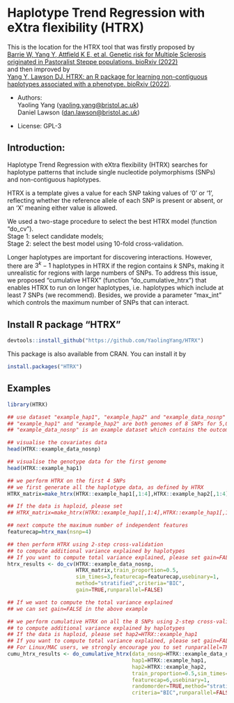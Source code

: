 
<!-- README.md is generated from README.Rmd. Please edit that file -->

# Haplotype Trend Regression with eXtra flexibility (HTRX)

<!-- badges: start -->
<!-- badges: end -->

This is the location for the HTRX tool that was firstly proposed by   
[Barrie W, Yang
Y, Attfield K E, et al. Genetic risk for Multiple Sclerosis originated
in Pastoralist Steppe populations. bioRxiv
(2022)](https://www.biorxiv.org/content/10.1101/2022.09.23.509097v1)   
and then improved by   
[Yang Y, Lawson DJ. HTRX: an R package for learning non-contiguous haplotypes associated with a phenotype. bioRxiv
(2022)](https://www.biorxiv.org/content/10.1101/2022.11.29.518395v1).

-   Authors:  
    Yaoling Yang (<yaoling.yang@bristol.ac.uk>)  
    Daniel Lawson (<dan.lawson@bristol.ac.uk>)

-   License: GPL-3

## Introduction:

Haplotype Trend Regression with eXtra flexibility (HTRX) searches for
haplotype patterns that include single nucleotide polymorphisms (SNPs)
and non-contiguous haplotypes.

HTRX is a template gives a value for each SNP taking values of ‘0’ or
‘1’, reflecting whether the reference allele of each SNP is present or
absent, or an ‘X’ meaning either value is allowed.

We used a two-stage procedure to select the best HTRX model (function
“do_cv”).   
Stage 1: select candidate models;    
Stage 2: select the best model using 10-fold cross-validation.

Longer haplotypes are important for discovering interactions. However,
there are $3^k-1$ haplotypes in HTRX if the region contains $k$ SNPs,
making it unrealistic for regions with large numbers of SNPs. To address
this issue, we proposed “cumulative HTRX” (function
“do_cumulative_htrx”) that enables HTRX to run on longer haplotypes,
i.e. haplotypes which include at least 7 SNPs (we recommend). Besides,
we provide a parameter “max_int” which controls the maximum number of
SNPs that can interact.

## Install R package “HTRX”

``` r
devtools::install_github("https://github.com/YaolingYang/HTRX")
```

This package is also available from CRAN. You can install it by

``` r
install.packages("HTRX")
```

## Examples

``` r
library(HTRX)

## use dataset "example_hap1", "example_hap2" and "example_data_nosnp"
## "example_hap1" and "example_hap2" are both genomes of 8 SNPs for 5,000 individuals (diploid data) 
## "example_data_nosnp" is an example dataset which contains the outcome (binary), sex, age and 18 PCs

## visualise the covariates data
head(HTRX::example_data_nosnp)

## visualise the genotype data for the first genome
head(HTRX::example_hap1)

## we perform HTRX on the first 4 SNPs
## we first generate all the haplotype data, as defined by HTRX
HTRX_matrix=make_htrx(HTRX::example_hap1[,1:4],HTRX::example_hap2[,1:4])

## If the data is haploid, please set
## HTRX_matrix=make_htrx(HTRX::example_hap1[,1:4],HTRX::example_hap1[,1:4])

## next compute the maximum number of independent features
featurecap=htrx_max(nsnp=4)

## then perform HTRX using 2-step cross-validation
## to compute additional variance explained by haplotypes
## If you want to compute total variance explained, please set gain=FALSE
htrx_results <- do_cv(HTRX::example_data_nosnp,
                      HTRX_matrix,train_proportion=0.5,
                      sim_times=3,featurecap=featurecap,usebinary=1,
                      method="stratified",criteria="BIC",
                      gain=TRUE,runparallel=FALSE)

## If we want to compute the total variance explained
## we can set gain=FALSE in the above example

## we perform cumulative HTRX on all the 8 SNPs using 2-step cross-validation
## to compute additional variance explained by haplotypes
## If the data is haploid, please set hap2=HTRX::example_hap1
## If you want to compute total variance explained, please set gain=FALSE
## For Linux/MAC users, we strongly encourage you to set runparallel=TRUE
cumu_htrx_results <- do_cumulative_htrx(data_nosnp=HTRX::example_data_nosnp,
                                        hap1=HTRX::example_hap1,
                                        hap2=HTRX::example_hap2,
                                        train_proportion=0.5,sim_times=1,
                                        featurecap=6,usebinary=1,
                                        randomorder=TRUE,method="stratified",
                                        criteria="BIC",runparallel=FALSE)
```
